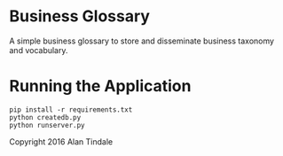 # Business Glossary

A simple business glossary to store and disseminate business taxonomy and vocabulary.

# Running the Application

```
pip install -r requirements.txt
python createdb.py
python runserver.py
```

Copyright 2016 Alan Tindale
